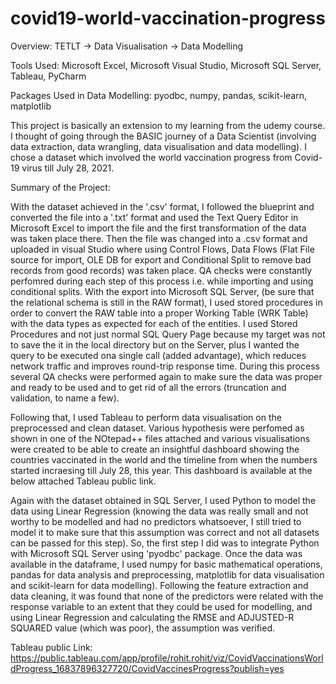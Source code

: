 # covid19-world-vaccination-progress
Overview: TETLT -> Data Visualisation -> Data Modelling

Tools Used: Microsoft Excel, Microsoft Visual Studio, Microsoft SQL Server, Tableau, PyCharm

Packages Used in Data Modelling: pyodbc, numpy, pandas, scikit-learn, matplotlib

This project is basically an extension to my learning from the udemy course. I thought of going through the BASIC journey of a Data Scientist (involving data extraction, data wrangling, data visualisation and data modelling). I chose a dataset which involved the world vaccination progress from Covid-19 virus till July 28, 2021.

Summary of the Project:

With the dataset achieved in the '.csv' format, I followed the blueprint and converted the file into a '.txt' format and used the Text Query Editor in Microsoft Excel to import the file and the first transformation of the data was taken place there. Then the file was changed into a .csv format and uploaded in visual Studio where using Control Flows, Data Flows (Flat File source for import, OLE DB for export and Conditional Split to remove bad records from good records) was taken place. QA checks were constantly perfomred during each step of this process i.e. while importing and using conditional splits. With the export into Microsoft SQL Server, (be sure that the relational schema is still in the RAW format), I used stored procedures in order to convert the RAW table into a proper Working Table (WRK Table) with the data types as expected for each of the entities. I used Stored Procedures and not just normal SQL Query Page because my target was not to save the it in the local directory but on the Server, plus I wanted the query to be executed ona  single call (added advantage), which reduces network traffic and improves round-trip response time. During this process several QA checks were performed again to make sure the data was proper and ready to be used  and to get rid of all the errors (truncation and validation, to name a few).

Following that, I used Tableau to perform data visualisation on the preprocessed and clean dataset. Various hypothesis were perfomed as shown in one of the NOtepad++ files attached and various visualisations were created to be able to create an insightful dashboard showing the countries vaccinated in the world and the timeline from when the numbers started incraesing till July 28, this year. This dashboard is available at the below attached Tableau public link. 

Again with the dataset obtained in SQL Server, I used Python to model the data using Linear Regression (knowing the data was really small and not worthy to be modelled and had no predictors whatsoever, I still tried to model it to make sure that this assumption was correct and not all datasets can be passed for this step). So, the first step I did was to integrate Python with Microsoft SQL Server using 'pyodbc' package. Once the data was available in the dataframe, I used numpy for basic mathematical operations, pandas for data analysis and preprocessing, matplotlib for data visualisation and scikit-learn for data modelling). Following the feature extraction and data cleaning, it was found that none of the predictors were related with the response variable to an extent that they could be used for modelling, and using Linear Regression and calculating the RMSE and ADJUSTED-R SQUARED value (which was poor), the assumption was verified. 

Tableau public Link: https://public.tableau.com/app/profile/rohit.rohit/viz/CovidVaccinationsWorldProgress_16837896327720/CovidVaccinesProgress?publish=yes
